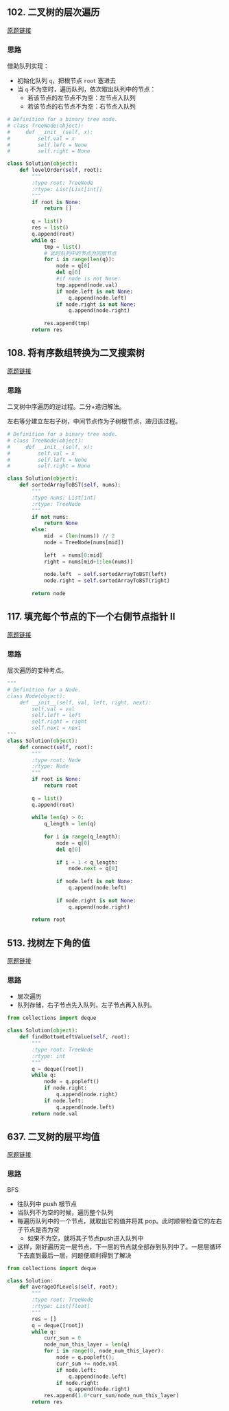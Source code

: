 ## 102. 二叉树的层次遍历

[原题链接](https://leetcode-cn.com/problems/binary-tree-level-order-traversal/)

### 思路

借助队列实现：

- 初始化队列 `q`，把根节点 `root` 塞进去
- 当 `q` 不为空时，遍历队列，依次取出队列中的节点：
    - 若该节点的左节点不为空：左节点入队列
    - 若该节点的右节点不为空：右节点入队列

```python
# Definition for a binary tree node.
# class TreeNode(object):
#     def __init__(self, x):
#         self.val = x
#         self.left = None
#         self.right = None

class Solution(object):
    def levelOrder(self, root):
        """
        :type root: TreeNode
        :rtype: List[List[int]]
        """
        if root is None:
            return []
        
        q = list()
        res = list()
        q.append(root)
        while q:
            tmp = list()
            # 此时队列中的节点为同层节点
            for i in range(len(q)):
                node = q[0]
                del q[0]
                #if node is not None:
                tmp.append(node.val)
                if node.left is not None:
                    q.append(node.left)
                if node.right is not None:
                    q.append(node.right)
                    
            res.append(tmp)
        return res 
```

## 108. 将有序数组转换为二叉搜索树
   
[原题链接](https://leetcode-cn.com/problems/convert-sorted-array-to-binary-search-tree/submissions/)

### 思路

二叉树中序遍历的逆过程。二分+递归解法。

左右等分建立左右子树，中间节点作为子树根节点，递归该过程。

```python
# Definition for a binary tree node.
# class TreeNode(object):
#     def __init__(self, x):
#         self.val = x
#         self.left = None
#         self.right = None

class Solution(object):
    def sortedArrayToBST(self, nums):
        """
        :type nums: List[int]
        :rtype: TreeNode
        """
        if not nums:
            return None
        else:
            mid  = (len(nums)) // 2
            node = TreeNode(nums[mid])
            
            left  = nums[0:mid]
            right = nums[mid+1:len(nums)]
            
            node.left  = self.sortedArrayToBST(left)
            node.right = self.sortedArrayToBST(right)
            
        return node
```

## 117. 填充每个节点的下一个右侧节点指针 II

[原题链接](https://leetcode-cn.com/problems/populating-next-right-pointers-in-each-node-ii/)

### 思路

层次遍历的变种考点。

```python
"""
# Definition for a Node.
class Node(object):
    def __init__(self, val, left, right, next):
        self.val = val
        self.left = left
        self.right = right
        self.next = next
"""
class Solution(object):
    def connect(self, root):
        """
        :type root: Node
        :rtype: Node
        """
        if root is None:
            return root
        
        q = list()
        q.append(root)
        
        while len(q) > 0:
            q_length = len(q)
            
            for i in range(q_length):
                node = q[0]
                del q[0]
                
                if i + 1 < q_length:
                    node.next = q[0]
                
                if node.left is not None:
                    q.append(node.left)
                    
                if node.right is not None:
                    q.append(node.right)
                
        return root
```

## 513. 找树左下角的值

[原题链接](https://leetcode-cn.com/problems/find-bottom-left-tree-value/comments/)

### 思路

- 层次遍历
- 队列存储，右子节点先入队列，左子节点再入队列。

```python
from collections import deque

class Solution(object):
    def findBottomLeftValue(self, root):
        """
        :type root: TreeNode
        :rtype: int
        """
        q = deque([root])
        while q:
            node = q.popleft()
            if node.right:
                q.append(node.right)
            if node.left:
                q.append(node.left)
        return node.val
```

## 637. 二叉树的层平均值

[原题链接](https://leetcode-cn.com/problems/average-of-levels-in-binary-tree/description/)

### 思路

BFS

- 往队列中 push 根节点
- 当队列不为空的时候，遍历整个队列
- 每遍历队列中的一个节点，就取出它的值并将其 pop。此时顺带检查它的左右子节点是否为空
    - 如果不为空，就将其子节点push进入队列中
- 这样，刚好遍历完一层节点，下一层的节点就全部存到队列中了。一层层循环下去直到最后一层，问题便顺利得到了解决

```python
from collections import deque

class Solution:
    def averageOfLevels(self, root):
        """
        :type root: TreeNode
        :rtype: List[float]
        """
        res = []
        q = deque([root])
        while q:
            curr_sum = 0
            node_num_this_layer = len(q)
            for i in range(0, node_num_this_layer):
                node = q.popleft();
                curr_sum += node.val
                if node.left:
                    q.append(node.left)
                if node.right:
                    q.append(node.right)
            res.append(1.0*curr_sum/node_num_this_layer)
        return res
```